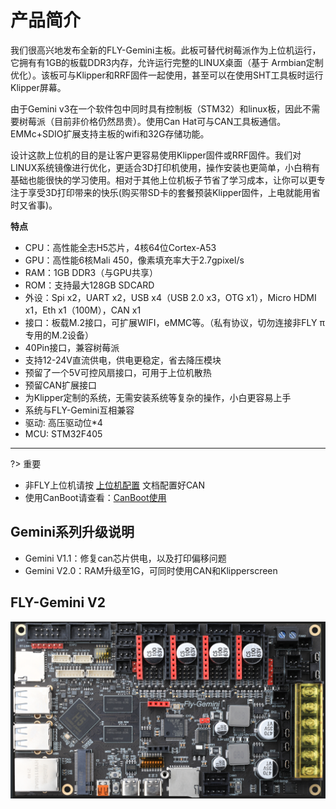 # 产品简介

我们很高兴地发布全新的FLY-Gemini主板。此板可替代树莓派作为上位机运行，它拥有有1GB的板载DDR3内存，允许运行完整的LINUX桌面（基于 Armbian定制优化）。该板可与Klipper和RRF固件一起使用，甚至可以在使用SHT工具板时运行Klipper屏幕。

由于Gemini v3在一个软件包中同时具有控制板（STM32）和linux板，因此不需要树莓派（目前非价格仍然昂贵）。使用Can Hat可与CAN工具板通信。EMMc+SDIO扩展支持主板的wifi和32G存储功能。

设计这款上位机的目的是让客户更容易使用Klipper固件或RRF固件。我们对LINUX系统镜像进行优化，更适合3D打印机使用，操作安装也更简单，小白稍有基础也能很快的学习使用。相对于其他上位机板子节省了学习成本，让你可以更专注于享受3D打印带来的快乐(购买带SD卡的套餐预装Klipper固件，上电就能用省时又省事)。

**特点**

* CPU：高性能全志H5芯片，4核64位Cortex-A53
* GPU：高性能6核Mali 450，像素填充率大于2.7gpixel/s
* RAM：1GB DDR3（与GPU共享）
* ROM：支持最大128GB SDCARD
* 外设：Spi x2，UART x2，USB x4（USB 2.0 x3，OTG x1），Micro HDMI x1，Eth x1（100M），CAN x1
* 接口：板载M.2接口，可扩展WIFI，eMMC等。（私有协议，切勿连接非FLY π专用的M.2设备）
* 40Pin接口，兼容树莓派
* 支持12-24V直流供电，供电更稳定，省去降压模块
* 预留了一个5V可控风扇接口，可用于上位机散热
* 预留CAN扩展接口
* 为Klipper定制的系统，无需安装系统等复杂的操作，小白更容易上手
* 系统与FLY-Gemini互相兼容
* 驱动: 高压驱动位*4
* MCU: STM32F405

----

?> 重要

* 非FLY上位机请按 [上位机配置]( "点击即可跳转") 文档配置好CAN
* 使用CanBoot请查看：[CanBoot使用](/advanced/canboot.md "点击即可跳转")

## Gemini系列升级说明

* Gemini V1.1：修复can芯片供电，以及打印偏移问题
* Gemini V2.0：RAM升级至1G，可同时使用CAN和Klipperscreen

## FLY-Gemini V2

![geminiv2](../../images/boards/fly_gemini_v2/geminiv2.png)